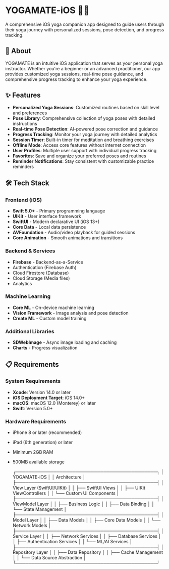 # YOGAMATE-iOS 🧘‍♀️

A comprehensive iOS yoga companion app designed to guide users through their yoga journey with personalized sessions, pose detection, and progress tracking.

## 📱 About

YOGAMATE is an intuitive iOS application that serves as your personal yoga instructor. Whether you're a beginner or an advanced practitioner, our app provides customized yoga sessions, real-time pose guidance, and comprehensive progress tracking to enhance your yoga experience.

## ✨ Features

- **Personalized Yoga Sessions**: Customized routines based on skill level and preferences
- **Pose Library**: Comprehensive collection of yoga poses with detailed instructions
- **Real-time Pose Detection**: AI-powered pose correction and guidance
- **Progress Tracking**: Monitor your yoga journey with detailed analytics
- **Session Timer**: Built-in timer for meditation and breathing exercises
- **Offline Mode**: Access core features without internet connection
- **User Profiles**: Multiple user support with individual progress tracking
- **Favorites**: Save and organize your preferred poses and routines
- **Reminder Notifications**: Stay consistent with customizable practice reminders

## 🛠 Tech Stack

### Frontend (iOS)
- **Swift 5.0+** - Primary programming language
- **UIKit** - User interface framework
- **SwiftUI** - Modern declarative UI (iOS 13+)
- **Core Data** - Local data persistence
- **AVFoundation** - Audio/video playback for guided sessions
- **Core Animation** - Smooth animations and transitions

### Backend & Services
- **Firebase** - Backend-as-a-Service
 - Authentication (Firebase Auth)
 - Cloud Firestore (Database)
 - Cloud Storage (Media files)
 - Analytics

### Machine Learning 
- **Core ML** - On-device machine learning
- **Vision Framework** - Image analysis and pose detection
- **Create ML** - Custom model training

### Additional Libraries
- **SDWebImage** - Async image loading and caching
- **Charts** - Progress visualization

## 📋 Requirements

### System Requirements
- **Xcode**: Version 14.0 or later
- **iOS Deployment Target**: iOS 14.0+
- **macOS**: macOS 12.0 (Monterey) or later
- **Swift**: Version 5.0+

### Hardware Requirements
- iPhone 8 or later (recommended)
- iPad (6th generation) or later
- Minimum 2GB RAM
- 500MB available storage

  ┌─────────────────────────────────────────────┐
│                 YOGAMATE-iOS                │
│                 Architecture                │
├─────────────────────────────────────────────┤
│  View Layer (SwiftUI/UIKit)                │
│  ├── SwiftUI Views                         │
│  ├── UIKit ViewControllers                 │
│  └── Custom UI Components                  │
├─────────────────────────────────────────────┤
│  ViewModel Layer                           │
│  ├── Business Logic                       │
│  ├── Data Binding                         │
│  └── State Management                     │
├─────────────────────────────────────────────┤
│  Model Layer                              │
│  ├── Data Models                          │
│  ├── Core Data Models                     │
│  └── Network Models                       │
├─────────────────────────────────────────────┤
│  Service Layer                            │
│  ├── Network Services                     │
│  ├── Database Services                    │
│  ├── Authentication Services              │
│  └── ML/AI Services                       │
├─────────────────────────────────────────────┤
│  Repository Layer                         │
│  ├── Data Repository                      │
│  ├── Cache Management                     │
│  └── Data Source Abstraction              │
└─────────────────────────────────────────────┘

